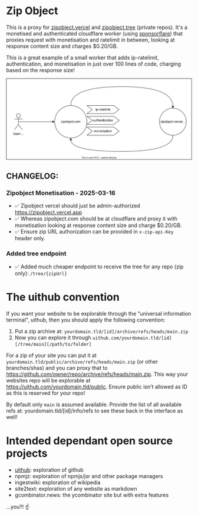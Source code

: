 # Zip Object

This is a proxy for [zipobject.vercel](https://github.com/janwilmake/zipobject.vercel) and [zipobject.tree](https://github.com/janwilmake/zipobject.tree) (private repos). It's a monetised and authenticated cloudflare worker (using [sponsorflare](https://github.com/janwilmake/sponsorflare)) that proxies request with monetisation and ratelimit in between, looking at response content size and charges $0.20/GB.

This is a great example of a small worker that adds ip-ratelimit, authentication, and monetisation in just over 100 lines of code, charging based on the response size!

![](architecture.drawio.svg)

## CHANGELOG:

### Zipobject Monetisation - 2025-03-16

- ✅ Zipobject vercel should just be admin-authorized https://zipobject.vercel.app
- ✅ Whereas zipobject.com should be at cloudflare and proxy it with monetisation looking at response content size and charge $0.20/GB.
- ✅ Ensure zip URL authorization can be provided in `x-zip-api-Key` header only.

### Added tree endpoint

- ✅ Added much cheaper endpoint to receive the tree for any repo (zip only): `/tree/{zipUrl}`

# The uithub convention

If you want your website to be explorable through the "universal information terminal", uithub, then you should apply the following convention:

1. Put a zip archive at: `yourdomain.tld/[id]/archive/refs/heads/main.zip`
2. Now you can explore it through `uithub.com/yourdomain.tld/[id][/tree/main][/path/to/folder]`

For a zip of your site you can put it at `yourdomain.tld/public/archive/refs/heads/main.zip` (or other branches/shas) and you can proxy that to https://github.com/owner/repo/archive/refs/heads/main.zip. This way your websites repo will be explorable at https://uithub.com/yourdomain.tld/public. Ensure public isn't allowed as ID as this is reserved for your repo!

By default only `main` is assumed available. Provide the list of all available refs at: yourdomain.tld/[id]/info/refs to see these back in the interface as well!

# Intended dependant open source projects

- [uithub](https://github.com/janwilmake/uithub): exploration of github
- npmjz: exploration of npmjs/jsr and other package managers
- ingestwiki: exploration of wikipedia
- site2text: exploration of any website as markdown
- gcombinator.news: the ycombinator site but with extra features

...you?! ☝️
